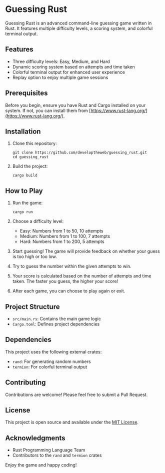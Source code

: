 # Guessing Rust

Guessing Rust is an advanced command-line guessing game written in Rust. It features multiple difficulty levels, a scoring system, and colorful terminal output.

## Features

- Three difficulty levels: Easy, Medium, and Hard
- Dynamic scoring system based on attempts and time taken
- Colorful terminal output for enhanced user experience
- Replay option to enjoy multiple game sessions

## Prerequisites

Before you begin, ensure you have Rust and Cargo installed on your system. If not, you can install them from [https://www.rust-lang.org/](https://www.rust-lang.org/).

## Installation

1. Clone this repository:
   ```
   git clone https://github.com/developtheweb/guessing_rust.git
   cd guessing_rust
   ```

2. Build the project:
   ```
   cargo build
   ```

## How to Play

1. Run the game:
   ```
   cargo run
   ```

2. Choose a difficulty level:
   - Easy: Numbers from 1 to 50, 10 attempts
   - Medium: Numbers from 1 to 100, 7 attempts
   - Hard: Numbers from 1 to 200, 5 attempts

3. Start guessing! The game will provide feedback on whether your guess is too high or too low.

4. Try to guess the number within the given attempts to win.

5. Your score is calculated based on the number of attempts and time taken. The faster you guess, the higher your score!

6. After each game, you can choose to play again or exit.

## Project Structure

- `src/main.rs`: Contains the main game logic
- `Cargo.toml`: Defines project dependencies

## Dependencies

This project uses the following external crates:
- `rand`: For generating random numbers
- `termion`: For colorful terminal output

## Contributing

Contributions are welcome! Please feel free to submit a Pull Request.

## License

This project is open source and available under the [MIT License](LICENSE).

## Acknowledgments

- Rust Programming Language Team
- Contributors to the `rand` and `termion` crates

Enjoy the game and happy coding!
